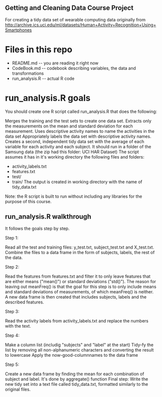 ## Getting and Cleaning Data Course Project


For creating a tidy data set of wearable computing data originally from 
http://archive.ics.uci.edu/ml/datasets/Human+Activity+Recognition+Using+Smartphones

# Files in this repo

* README.md -- you are reading it right now
* CodeBook.md -- codebook describing variables, the data and transformations
* run_analysis.R -- actual R code

# run_analysis.R goals

You should create one R script called run_analysis.R that does the following:

Merges the training and the test sets to create one data set.
Extracts only the measurements on the mean and standard deviation for each measurement.
Uses descriptive activity names to name the activities in the data set
Appropriately labels the data set with descriptive activity names.
Creates a second, independent tidy data set with the average of each variable for each activity and each subject.
It should run in a folder of the Samsung data (the zip had this folder: UCI HAR Dataset) The script assumes it has 
in it's working directory the following files and folders:

* activity_labels.txt
* features.txt
* test/
* train/
The output is created in working directory with the name of tidy_data.txt

Note: the R script is built to run without including any libraries for the purpose of this course.


## run_analysis.R walkthrough

It follows the goals step by step.

Step 1:

Read all the test and training files: 
y_test.txt, subject_test.txt and X_test.txt.
Combine the files to a data frame in the form of subjects, labels, the rest of the data.

Step 2:

Read the features from features.txt and filter it to only leave features that are either means ("mean()") or standard 
deviations ("std()"). The reason for leaving out meanFreq() is that the goal for this step is to only include means and 
standard deviations of measurements, of which meanFreq() is neither.
A new data frame is then created that includes subjects, labels and the described features.

Step 3:

Read the activity labels from activity_labels.txt and replace the numbers with the text.


Step 4:

Make a column list (includig "subjects" and "label" at the start)
Tidy-fy the list by removing all non-alphanumeric characters and converting the result to lowercase
Apply the now-good-columnnames to the data frame


Step 5:

Create a new data frame by finding the mean for each combination of subject and label. It's done by aggregate() function
Final step:
Write the new tidy set into a text file called tidy_data.txt, formatted similarly to the original files.


